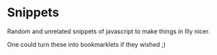 # Snippets
Random and unrelated snippets of javascript to make things in Illy nicer.

One could turn these into bookmarklets if they wished ;)
